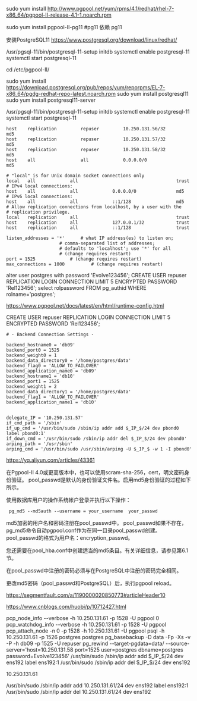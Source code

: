 sudo yum install http://www.pgpool.net/yum/rpms/4.1/redhat/rhel-7-x86_64/pgpool-II-release-4.1-1.noarch.rpm

sudo yum install pgpool-II-pg11 #pg11 依赖 pg11

安装PostgreSQL11
https://www.postgresql.org/download/linux/redhat/



/usr/pgsql-11/bin/postgresql-11-setup initdb
systemctl enable postgresql-11
systemctl start postgresql-11


 cd /etc/pgpool-II/


sudo yum install https://download.postgresql.org/pub/repos/yum/reporpms/EL-7-x86_64/pgdg-redhat-repo-latest.noarch.rpm
sudo yum install postgresql11
sudo yum install postgresql11-server

/usr/pgsql-11/bin/postgresql-11-setup initdb
systemctl enable postgresql-11
systemctl start postgresql-11


```
host    replication         repuser         10.250.131.56/32          md5
host    replication         repuser         10.250.131.57/32          md5
host    replication         repuser         10.250.131.58/32          md5
host    all                 all             0.0.0.0/0                 md5
```

```
# "local" is for Unix domain socket connections only
local   all             all                                     trust
# IPv4 local connections:
host    all             all             0.0.0.0/0               md5
# IPv6 local connections:
host    all             all             ::1/128                 md5
# Allow replication connections from localhost, by a user with the
# replication privilege.
local   replication     all                                     trust
host    replication     all             127.0.0.1/32            trust
host    replication     all             ::1/128                 trust
```

```
listen_addresses = '*'		# what IP address(es) to listen on;
					# comma-separated list of addresses;
					# defaults to 'localhost'; use '*' for all
					# (change requires restart)
port = 1525				# (change requires restart)
max_connections = 1000			# (change requires restart)
```

alter user postgres with password 'Evolve123456';
CREATE USER repuser REPLICATION LOGIN CONNECTION LIMIT 5 ENCRYPTED PASSWORD 'Rel123456';
select rolpassword FROM pg_authid WHERE rolname='postgres';

https://www.pgpool.net/docs/latest/en/html/runtime-config.html



CREATE USER repuser REPLICATION LOGIN CONNECTION LIMIT 5 ENCRYPTED PASSWORD 'Rel123456';

```
# - Backend Connection Settings -

backend_hostname0 = 'db09'
backend_port0 = 1525
backend_weight0 = 1
backend_data_directory0 = '/home/postgres/data'
backend_flag0 = 'ALLOW_TO_FAILOVER'
backend_application_name0 = 'db09'
backend_hostname1 = 'db10'
backend_port1 = 1525
backend_weight1 = 2
backend_data_directory1 = '/home/postgres/data'
backend_flag1 = 'ALLOW_TO_FAILOVER'
backend_application_name1 = 'db10'

```

```

delegate_IP = '10.250.131.57'
if_cmd_path = '/sbin'
if_up_cmd = '/usr/bin/sudo /sbin/ip addr add $_IP_$/24 dev pbond0 label pbond0:1'
if_down_cmd = '/usr/bin/sudo /sbin/ip addr del $_IP_$/24 dev pbond0'
arping_path = '/usr/sbin'
arping_cmd = '/usr/bin/sudo /usr/sbin/arping -U $_IP_$ -w 1 -I pbond0'
```

https://yq.aliyun.com/articles/43361


在Pgpool-II 4.0或更高版本中，也可以使用scram-sha-256，cert，明文密码身份验证。 pool_passwd是默认的身份验证文件名。启用md5身份验证的过程如下所示。

使用数据库用户的操作系统帐户登录并执行以下操作：

	 pg_md5 --md5auth --username = your_username  your_passwd
	
md5加密的用户名和密码注册在pool_passwd中。 pool_passwd如果不存在，pg_md5命令自动pgpool.conf作为在同一目录pool_passwd创建。 pool_passwd的格式为用户名：encryption_passwd。

您还需要在pool_hba.conf中创建适当的md5条目。有关详细信息，请参见第6.1节。

在pool_passwd中注册的密码必须与在PostgreSQL中注册的密码完全相同。

更改md5密码（pool_passwd和PostgreSQL）后，执行pgpool reload。

https://segmentfault.com/a/1190000020850773#articleHeader10

https://www.cnblogs.com/huobi/p/10712427.html

pcp_node_info --verbose -h 10.250.131.61 -p 1528 -U pgpool 0
pcp_watchdog_info --verbose -h 10.250.131.61  -p 1528 -U pgpool
pcp_attach_node -n 0 -p 1528 -h 10.250.131.61  -U pgpool
psql -h 10.250.131.61 -p 1526 postgres postgres
pg_basebackup -D data -Fp -Xs -v -P -h db09 -p 1525 -U repuser
pg_rewind --target-pgdata=data/ --source-server='host=10.250.131.58 port=1525 user=postgres dbname=postgres password=Evolve123456' 
 /usr/bin/sudo /sbin/ip addr add $_IP_$/24 dev ens192 label ens192:1
 /usr/bin/sudo /sbin/ip addr del $_IP_$/24 dev ens192

10.250.131.61

/usr/bin/sudo /sbin/ip addr add 10.250.131.61/24 dev ens192 label ens192:1
/usr/bin/sudo /sbin/ip addr del 10.250.131.61/24 dev ens192